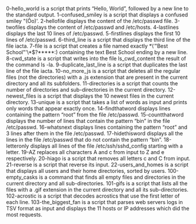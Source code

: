 0-hello_world is a script that prints “Hello, World”, followed by a new line to the standard output.
1-confused_smiley is a script that displays a confused smiley "(Ôo)'.
2-hellofile displays the content of the /etc/passwd file.
3-twofiles displays the content of /etc/passwd and /etc/hosts.
4-lastlines displays the last 10 lines of /etc/passwd.
5-firstlines displays the first 10 lines of /etc/passwd.
6-third_line is a script that displays the third line of the file iacta.
7-file is a script that creates a file named exactly \*\\'"Best School"\'\\*$\?\*\*\*\*\*:) containing the text Best School ending by a new line.
8-cwd_state is a script that writes into the file ls_cwd_content the result of the command ls -la.
9-duplicate_last_line is a script that duplicates the last line of the file iacta.
10-no_more_js is a script that deletes all the regular files (not the directories) with a .js extension that are present in the current directory and all its subfolders.
11-directories is a script that counts the number of directories and sub-directories in the current directory.
12-newest_files is a script that displays the 10 newest files in the current directory.
13-unique is a script that takes a list of words as input and prints only words that appear exactly once.
14-findthatword displays lines containing the pattern “root” from the file /etc/passwd.
15-countthatword displays the number of lines that contain the pattern “bin” in the file /etc/passwd.
16-whatsnext displays lines containing the pattern “root” and 3 lines after them in the file /etc/passwd.
17-hidethisword displays all the lines in the file /etc/passwd that do not contain the pattern “bin”.
18-letteronly displays all lines of the file /etc/ssh/sshd_config starting with a letter.
19-AZ replaces all characters A and c from input to Z and e respectively.
20-hiago is a script that removes all letters c and C from input.
21-reverse is a script that reverse its input.
22-users_and_homes is a script that displays all users and their home directories, sorted by users.
100-empty_casks is a command that finds all empty files and directories in the current directory and all sub-directories.
101-gifs is a script that lists all the files with a .gif extension in the current directory and all its sub-directories.
102-acrostic is a script that decodes acrostics that use the first letter of each line.
103-the_biggest_fan is a script that parses web servers logs in TSV format as input and displays the 11 hosts or IP addresses which did the most requests.
